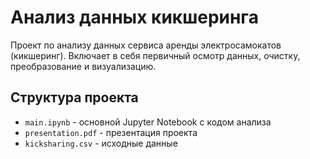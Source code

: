 # Анализ данных кикшеринга

Проект по анализу данных сервиса аренды электросамокатов (кикшеринг). Включает в себя первичный осмотр данных, очистку, преобразование и визуализацию.

## Структура проекта

- `main.ipynb` - основной Jupyter Notebook с кодом анализа
- `presentation.pdf` - презентация проекта
- `kicksharing.csv` - исходные данные
